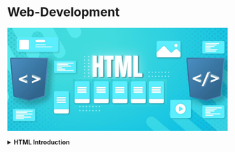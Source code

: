# Web-Development

![HTML](images/HTML-tutorial.jpg)

<details>
<summary><b>HTML Introduction</b></summary>

## <b>Introduction:</b>

HTML stand for "Hyper Text Markup Language". HTML is the standard markup language used to create and design web pages. It provides a set of codes or tags that are used to structure the content of a webpage, such as text, images, links, and other elements. 

<b>HTML Example:</b>

```html
<!DOCTYPE html>
<html>
<head>
    <title>Page Title</title>
</head>

<body>
    <h1>My First Heading</h1>
    <p>My first paragraph.</p>
</body>

</html>
```

![HTML](images/HTML-Structure.png)

</details>
